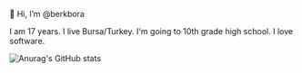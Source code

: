 👋 Hi, I’m @berkbora

I am 17 years. I live Bursa/Turkey. I'm going to 10th grade high school. I love software.

![Anurag's GitHub stats](https://github-readme-stats.vercel.app/api?username=berkbora&show_icons=true&theme=radical)
